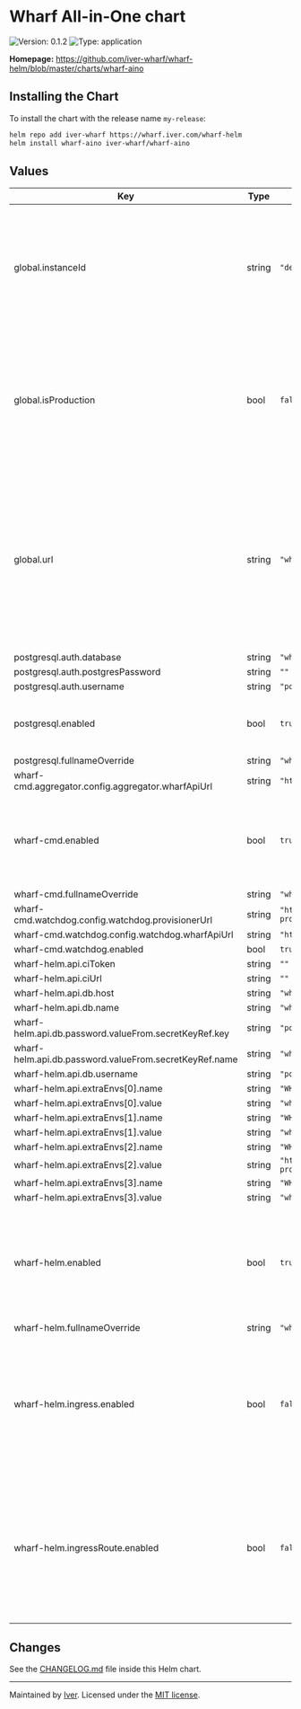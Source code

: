 # Wharf All-in-One chart

![Version: 0.1.2](https://img.shields.io/badge/Version-0.1.2-informational?style=flat-square)
![Type: application](https://img.shields.io/badge/Type-application-informational?style=flat-square)

**Homepage:** <https://github.com/iver-wharf/wharf-helm/blob/master/charts/wharf-aino>

## Installing the Chart

To install the chart with the release name `my-release`:

```sh
helm repo add iver-wharf https://wharf.iver.com/wharf-helm
helm install wharf-aino iver-wharf/wharf-aino
```

## Values

| Key | Type | Default | Description |
|-----|------|---------|-------------|
| global.instanceId | string | `"dev"` | Used in RabbitMQ & Jenkins to multiplex jobs and messages on the same instances while keeping track of their origin. |
| global.isProduction | bool | `false` | This flag is forwarded to the frontend where it can be used to show slightly different styling depending on if it's for production or not. |
| global.url | string | `"wharf.example.org"` | URL of this Wharf instance. Mostly only used in the `ingress` and `ingressRoute` settings to route the appropriate requests, but also in Wharf's API so it can properly refer to itself. |
| postgresql.auth.database | string | `"wharf"` |  |
| postgresql.auth.postgresPassword | string | `""` |  |
| postgresql.auth.username | string | `"postgres"` |  |
| postgresql.enabled | bool | `true` | If set to false, the Bitnami PostgreSQL subchart is skipped. |
| postgresql.fullnameOverride | string | `"wharf-aino-db"` |  |
| wharf-cmd.aggregator.config.aggregator.wharfApiUrl | string | `"http://wharf-aino-api:80"` |  |
| wharf-cmd.enabled | bool | `true` | If set to false, the wharf-cmd subchart (containing Wharf's execution engine) is skipped. |
| wharf-cmd.fullnameOverride | string | `"wharf-aino-cmd"` |  |
| wharf-cmd.watchdog.config.watchdog.provisionerUrl | string | `"http://wharf-aino-cmd-provisioner:80"` |  |
| wharf-cmd.watchdog.config.watchdog.wharfApiUrl | string | `"http://wharf-aino-api:80"` |  |
| wharf-cmd.watchdog.enabled | bool | `true` |  |
| wharf-helm.api.ciToken | string | `""` |  |
| wharf-helm.api.ciUrl | string | `""` |  |
| wharf-helm.api.db.host | string | `"wharf-aino-db"` |  |
| wharf-helm.api.db.name | string | `"wharf"` |  |
| wharf-helm.api.db.password.valueFrom.secretKeyRef.key | string | `"postgres-password"` |  |
| wharf-helm.api.db.password.valueFrom.secretKeyRef.name | string | `"wharf-aino-db"` |  |
| wharf-helm.api.db.username | string | `"postgres"` |  |
| wharf-helm.api.extraEnvs[0].name | string | `"WHARF_CI_ENGINE_NAME"` |  |
| wharf-helm.api.extraEnvs[0].value | string | `"wharf-cmd"` |  |
| wharf-helm.api.extraEnvs[1].name | string | `"WHARF_CI_ENGINE_ID"` |  |
| wharf-helm.api.extraEnvs[1].value | string | `"wharf-cmd"` |  |
| wharf-helm.api.extraEnvs[2].name | string | `"WHARF_CI_ENGINE_URL"` |  |
| wharf-helm.api.extraEnvs[2].value | string | `"http://wharf-aino-cmd-provisioner:80/api/worker"` |  |
| wharf-helm.api.extraEnvs[3].name | string | `"WHARF_CI_ENGINE_API"` |  |
| wharf-helm.api.extraEnvs[3].value | string | `"wharf-cmd.v1"` |  |
| wharf-helm.enabled | bool | `true` | If set to false, the wharf-helm subchart (containing wharf-api, wharf-web, and providers) is skipped. |
| wharf-helm.fullnameOverride | string | `"wharf-aino"` |  |
| wharf-helm.ingress.enabled | bool | `false` | Enables deploying a preconfigured Kubernetes Ingress to route traffic to the different Wharf services, using `global.url` as host name. |
| wharf-helm.ingressRoute.enabled | bool | `false` | Enables deploying a preconfigured Traefik IngressRoute to route traffic to the different Wharf services, using `global.url` as host name. |

## Changes

See the [CHANGELOG.md](./CHANGELOG.md) file inside this Helm chart.

---

Maintained by [Iver](https://www.iver.com/en).
Licensed under the [MIT license](https://github.com/iver-wharf/wharf-helm/blob/master/LICENSE).
